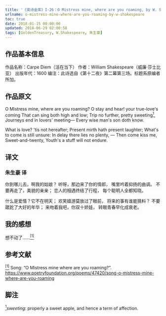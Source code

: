 ```yaml
---
title: '《英诗金库》I-26：O Mistress mine, where are you roaming, by W. Shakespeare'
urlname: o-mistress-mine-where-are-you-roaming-by-w-shakespeare
toc: true
date: 2018-01-15 00:00:00
updated: 2018-06-29 02:00:58
tags: [GoldenTreasury, W.Shakespeare, 朱生豪]
---
```


## 作品基本信息

作品名称：Carpe Diem（活在当下）
作者：William Shakespeare（威廉·莎士比亚）
出版年代：1600
编注：此诗选自《第十二夜》第二幕第三场。标题系原编者所加。

## 作品原文

O Mistress mine, where are you roaming?
O stay and hear! your true-love's coming
That can sing both high and low;
Trip no further, pretty sweeting<a href="#note1" id="note1ref"><sup>1</sup></a>,
Journeys end in lovers' meeting—
Every wise man's son doth know.

What is love? 'tis not hereafter;
Present mirth hath present laughter;
What's to come is still unsure:
In delay there lies no plenty, —
Then come kiss me, Sweet-and-twenty,
Youth's a stuff will not endure.

## 译文
### 朱生豪 译
你到哪儿去，啊我的姑娘？
听呀，那边来了你的情郎，
嘴里吟着抑扬的曲调。
不要再走了，美貌的亲亲；
恋人的相遇终结了行程，
每个聪明人全都知晓。

什么是爱情？它不在明天；
欢笑嬉游莫放过了眼前，
将来的事有谁能猜料？
不要蹉跎了大好的年华；
来吻着我吧，你双十娇娃，
转眼青春早化成衰老。

## 我的感想

想不动了……<a href="#bib1" id="bib1ref"><sup>[1]</sup></a>

## 参考文献
<a id="bib1" href="#bib1ref"><sup>[1]</sup></a> Song: “O Mistress mine where are you roaming?”. <https://www.poetryfoundation.org/poems/47420/song-o-mistress-mine-where-are-you-roaming>

## 脚注
<a id="note1" href="#note1ref"><sup>1</sup></a>*sweeting*: properly a sweet apple, and hence a term of affection.
